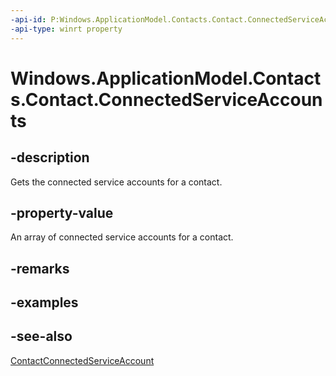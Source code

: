 ----api-id: P:Windows.ApplicationModel.Contacts.Contact.ConnectedServiceAccounts
-api-type: winrt property
---<!-- Property syntaxpublic Windows.Foundation.Collections.IVector<Windows.ApplicationModel.Contacts.ContactConnectedServiceAccount> ConnectedServiceAccounts { get; }--># Windows.ApplicationModel.Contacts.Contact.ConnectedServiceAccounts## -descriptionGets the connected service accounts for a contact.## -property-valueAn array of connected service accounts for a contact.## -remarks## -examples## -see-also[ContactConnectedServiceAccount](contactconnectedserviceaccount.md)